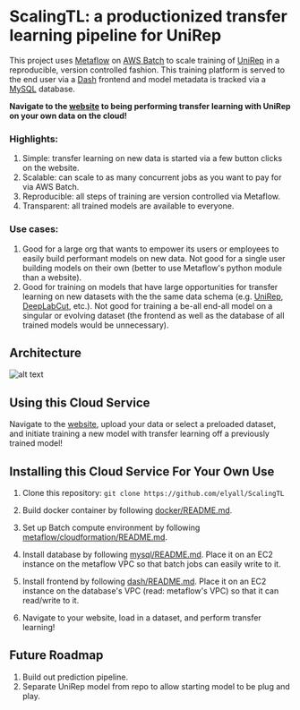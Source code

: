 # ScalingTL: a productionized transfer learning pipeline for UniRep

This project uses [Metaflow](https://metaflow.org/) on [AWS Batch](https://aws.amazon.com/batch/) to scale training of [UniRep](https://github.com/churchlab/UniRep) in a reproducible, version controlled fashion. This training platform is served to the end user via a [Dash](https://plot.ly/dash/) frontend and model metadata is tracked via a [MySQL](https://www.mysql.com/) database.

**Navigate to the [website] to being performing transfer learning with UniRep on your own data on the cloud!**

### Highlights:
1. Simple: transfer learning on new data is started via a few button clicks on the website.
2. Scalable: can scale to as many concurrent jobs as you want to pay for via AWS Batch.
3. Reproducible: all steps of training are version controlled via Metaflow.
4. Transparent: all trained models are available to everyone.

### Use cases:
1. Good for a large org that wants to empower its users or employees to easily build performant models on new data. Not good for a single user building models on their own (better to use Metaflow's python module than a website).
2. Good for training on models that have large opportunities for transfer learning on new datasets with the the same data schema (e.g. [UniRep](https://github.com/churchlab/UniRep), [DeepLabCut](https://github.com/AlexEMG/DeepLabCut), etc.). Not good for training a be-all end-all model on a singular or evolving dataset (the frontend as well as the database of all trained models would be unnecessary).


## Architecture

![alt text][architecture]

## Using this Cloud Service

Navigate to the [website], upload your data or select a preloaded dataset, and initiate training a new model with transfer learning off a previously trained model!


## Installing this Cloud Service For Your Own Use

1. Clone this repository: `git clone https://github.com/elyall/ScalingTL`

2. Build docker container by following [docker/README.md](docker/README.md).

3. Set up Batch compute environment by following [metaflow/cloudformation/README.md](metaflow/cloudformation/README.md).

5. Install database by following [mysql/README.md](mysql/README.md). Place it on an EC2 instance on the metaflow VPC so that batch jobs can easily write to it.

6. Install frontend by following [dash/README.md](dash/README.md). Place it on an EC2 instance on the database's VPC (read: metaflow's VPC) so that it can read/write to it.

7. Navigate to your website, load in a dataset, and perform transfer learning!


## Future Roadmap
1. Build out prediction pipeline.
2. Separate UniRep model from repo to allow starting model to be plug and play.


[website]: https://dataidealist.xyz
[architecture]: https://github.com/elyall/ScalingTL/architecture.png